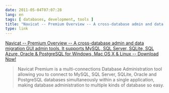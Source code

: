 ```yaml
---
date: 2011-05-04T07:07:28
lang: en
tags: [ databases, development, tools ]
title: "Navicat -- Premium Overview -- A cross-database admin and data migration GUI admin tools. It supports MySQL, SQL Server, SQLite, SQL Azure, Oracle & PostgreSQL for Windows, Mac OS X & Linux -- Download Now!"
type: link
---
```


[Navicat -- Premium Overview -- A cross-database admin and data
migration GUI admin tools. It supports MySQL, SQL Server, SQLite, SQL
Azure, Oracle & PostgreSQL for Windows, Mac OS X & Linux -- Download
Now!](http://www.navicat.com/en/products/navicat_premium/premium_overview.html)

> Navicat Premium is a multi-connections Database Administration tool
> allowing you to connect to MySQL, SQL Server, SQLite, Oracle and
> PostgreSQL databases simultaneously within a single application,
> making database administration to multiple kinds of database so easy.

